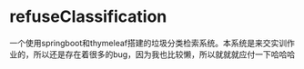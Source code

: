 # refuseClassification
一个使用springboot和thymeleaf搭建的垃圾分类检索系统。本系统是来交实训作业的，所以还是存在着很多的bug，因为我也比较懒，所以就就就应付一下哈哈哈
